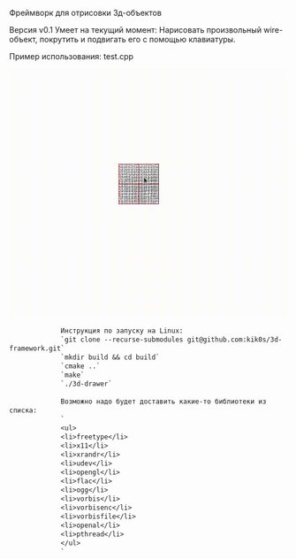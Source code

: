 Фреймворк для отрисовки 3д-объектов

Версия v0.1
Умеет на текущий момент:
Нарисовать произвольный wire-объект, покрутить и подвигать его с помощью клавиатуры.

Пример использования:
test.cpp

![Output sample](https://github.com/kik0s/3d-framework/raw/dima-review/chair.gif)


                 Инструкция по запуску на Linux:
                 `git clone --recurse-submodules git@github.com:kik0s/3d-framework.git`
                 `mkdir build && cd build`
                 `cmake ..`
                 `make`
                 `./3d-drawer`

                 Возможно надо будет доставить какие-то библиотеки из списка:
                 `
                 <ul>
                 <li>freetype</li>
                 <li>x11</li>
                 <li>xrandr</li>
                 <li>udev</li>
                 <li>opengl</li>
                 <li>flac</li>
                 <li>ogg</li>
                 <li>vorbis</li>
                 <li>vorbisenc</li>
                 <li>vorbisfile</li>
                 <li>openal</li>
                 <li>pthread</li>
                 </ul>
                 `